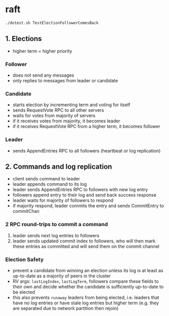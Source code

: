 # raft
```bash
./dotest.sh TestElectionFollowerComesBack
```

## 1. Elections
- higher term = higher priority

### Follower
- does not send any messages
- only replies to messages from leader or candidate
### Candidate
- starts election by incrementing term and voting for itself
- sends RequestVote RPC to all other servers
- waits for votes from majority of servers
- if it receives votes from majority, it becomes leader
- if it receives RequestVote RPC from a higher term, it becomes follower
### Leader
- sends AppendEntries RPC to all followers (heartbeat or log replication)

## 2. Commands and log replication
- client sends command to leader
- leader appends command to its log
- leader sends AppendEntries RPC to followers with new log entry
- followers append entry to their log and send back success response
- leader waits for majority of followers to respond
- if majority respond, leader commits the entry and sends CommitEntry to commitChan

### 2 RPC round-trips to commit a command
1. leader sends next log entries to followers
2. leader sends updated commit index to followers, who will then mark these entries as committed and will send them on the commit channel

### Election Safety
- prevent a candidate from winning an election unless its log is at least as up-to-date as a majority of peers in the cluster
- RV args: `lastLogIndex`, `lastLogTerm`, followers compare these fields to their own and decide whether the candidate is sufficiently up-to-date to be elected
- this also prevents `runaway` leaders from being elected, i.e. leaders that have no log entries or have stale log entries but higher term (e.g. they are separated due to network partition then rejoin)